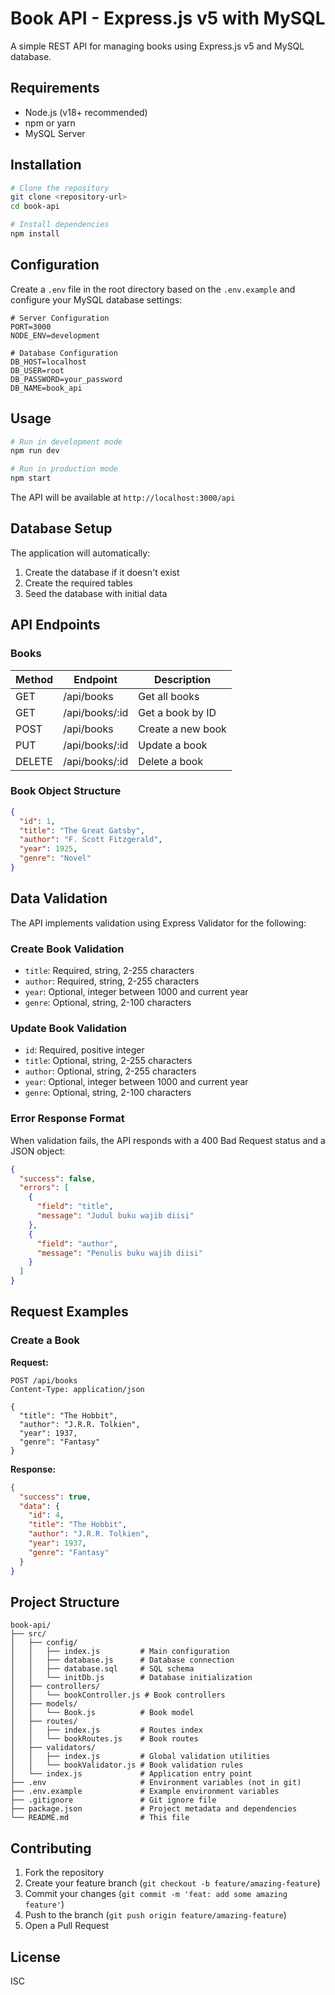 # Book API - Express.js v5 with MySQL

A simple REST API for managing books using Express.js v5 and MySQL database.

## Requirements

- Node.js (v18+ recommended)
- npm or yarn
- MySQL Server

## Installation

```bash
# Clone the repository
git clone <repository-url>
cd book-api

# Install dependencies
npm install
```

## Configuration

Create a `.env` file in the root directory based on the `.env.example` and configure your MySQL database settings:

```env
# Server Configuration
PORT=3000
NODE_ENV=development

# Database Configuration
DB_HOST=localhost
DB_USER=root
DB_PASSWORD=your_password
DB_NAME=book_api
```

## Usage

```bash
# Run in development mode
npm run dev

# Run in production mode
npm start
```

The API will be available at `http://localhost:3000/api`

## Database Setup

The application will automatically:

1. Create the database if it doesn't exist
2. Create the required tables
3. Seed the database with initial data

## API Endpoints

### Books

| Method | Endpoint       | Description       |
| ------ | -------------- | ----------------- |
| GET    | /api/books     | Get all books     |
| GET    | /api/books/:id | Get a book by ID  |
| POST   | /api/books     | Create a new book |
| PUT    | /api/books/:id | Update a book     |
| DELETE | /api/books/:id | Delete a book     |

### Book Object Structure

```json
{
  "id": 1,
  "title": "The Great Gatsby",
  "author": "F. Scott Fitzgerald",
  "year": 1925,
  "genre": "Novel"
}
```

## Data Validation

The API implements validation using Express Validator for the following:

### Create Book Validation

- `title`: Required, string, 2-255 characters
- `author`: Required, string, 2-255 characters
- `year`: Optional, integer between 1000 and current year
- `genre`: Optional, string, 2-100 characters

### Update Book Validation

- `id`: Required, positive integer
- `title`: Optional, string, 2-255 characters
- `author`: Optional, string, 2-255 characters
- `year`: Optional, integer between 1000 and current year
- `genre`: Optional, string, 2-100 characters

### Error Response Format

When validation fails, the API responds with a 400 Bad Request status and a JSON object:

```json
{
  "success": false,
  "errors": [
    {
      "field": "title",
      "message": "Judul buku wajib diisi"
    },
    {
      "field": "author",
      "message": "Penulis buku wajib diisi"
    }
  ]
}
```

## Request Examples

### Create a Book

**Request:**

```http
POST /api/books
Content-Type: application/json

{
  "title": "The Hobbit",
  "author": "J.R.R. Tolkien",
  "year": 1937,
  "genre": "Fantasy"
}
```

**Response:**

```json
{
  "success": true,
  "data": {
    "id": 4,
    "title": "The Hobbit",
    "author": "J.R.R. Tolkien",
    "year": 1937,
    "genre": "Fantasy"
  }
}
```

## Project Structure

```
book-api/
├── src/
│   ├── config/
│   │   ├── index.js         # Main configuration
│   │   ├── database.js      # Database connection
│   │   ├── database.sql     # SQL schema
│   │   └── initDb.js        # Database initialization
│   ├── controllers/
│   │   └── bookController.js # Book controllers
│   ├── models/
│   │   └── Book.js          # Book model
│   ├── routes/
│   │   ├── index.js         # Routes index
│   │   └── bookRoutes.js    # Book routes
│   ├── validators/
│   │   ├── index.js         # Global validation utilities
│   │   └── bookValidator.js # Book validation rules
│   └── index.js             # Application entry point
├── .env                     # Environment variables (not in git)
├── .env.example             # Example environment variables
├── .gitignore               # Git ignore file
├── package.json             # Project metadata and dependencies
└── README.md                # This file
```

## Contributing

1. Fork the repository
2. Create your feature branch (`git checkout -b feature/amazing-feature`)
3. Commit your changes (`git commit -m 'feat: add some amazing feature'`)
4. Push to the branch (`git push origin feature/amazing-feature`)
5. Open a Pull Request

## License

ISC
